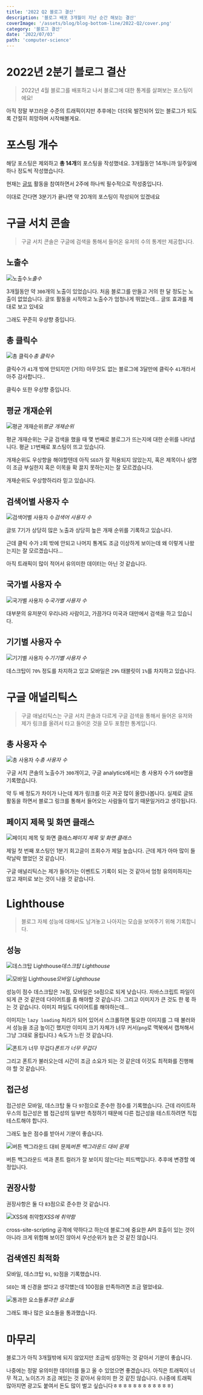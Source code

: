 ```yaml
---
title: '2022 Q2 블로그 결산'
description: '블로그 배포 3개월이 지난 순간 해보는 결산'
coverImage: '/assets/blog/blog-bottom-line/2022-Q2/cover.png'
category: '블로그 결산'
date: '2022/07/03'
path: 'computer-science'
---
```


# 2022년 2분기 블로그 결산

> 2022년 4월 블로그를 배포하고 나서 블로그에 대한 통계를 살펴보는 포스팅이에요!

아직 정말 부끄러운 수준의 트래픽이지만 추후에는 더더욱 발전되어 있는 블로그가 되도록 간절히 희망하며 시작해볼게요.

# 포스팅 개수

해당 포스팅은 제외하고 **총 14개**의 포스팅을 작성했네요.
3개월동안 14개니까 일주일에 하나 정도씩 작성했습니다.

현재는 [글또](https://junghyeonsu-dev.vercel.app/posts/Geultto-7th-commitment) 활동을 참여하면서 2주에 하나씩 필수적으로 작성중입니다.

이대로 간다면 3분기가 끝나면 약 20개의 포스팅이 작성되어 있겠네요

# 구글 서치 콘솔

> 구글 서치 콘솔은 구글에 검색을 통해서 들어온 유저의 수의 통계만 제공합니다.

## 노출수

![노출수](/assets/blog/blog-bottom-line/2022-Q2/1.png)_노출수_

3개월동안 약 `300`개의 노출이 있었습니다.
처음 블로그를 만들고 거의 한 달 정도는 노출이 없었습니다.
글또 활동을 시작하고 노출수가 엄청나게 뛰었는데... 글또 효과를 제대로 보고 있네요

그래도 꾸준히 우상향 중입니다.

## 총 클릭수

![총 클릭수](/assets/blog/blog-bottom-line/2022-Q2/2.png)_총 클릭수_

클릭수가 `41`개 밖에 안되지만 (거의) 아무것도 없는 블로그에 3달만에 클릭수 `41`개라서 아주 감사합니다..

클릭수 또한 우상향 중입니다.

## 평균 개재순위

![평균 개재순위](/assets/blog/blog-bottom-line/2022-Q2/3.png)_평균 개재순위_

평균 개재순위는 구글 검색을 했을 때 몇 번째로 블로그가 뜨는지에 대한 순위를 나타냅니다. 평균 `17`번째로 포스팅이 뜨고 있습니다.

개재순위도 우상향을 해야할텐데 아직 `SEO`가 잘 적용되지 않았는지, 혹은 제목이나 설명이 조금 부실한지 혹은 이목을 확 끌지 못하는지는 잘 모르겠습니다.

개재순위도 우상향하리라 믿고 있습니다.

## 검색어별 사용자 수

![검색어별 사용자 수](/assets/blog/blog-bottom-line/2022-Q2/4.png)_검색어 사용자 수_

글또 7기가 상당히 많은 노출과 상당히 높은 개재 순위를 기록하고 있습니다.

근데 클릭 수가 `2`회 밖에 안되고 나머지 통계도 조금 이상하게 보이는데 왜 이렇게 나왔는지는 잘 모르겠습니다...

아직 트래픽이 많이 적어서 유의미한 데이터는 아닌 것 같습니다.

## 국가별 사용자 수

![국가별 사용자 수](/assets/blog/blog-bottom-line/2022-Q2/5.png)_국가별 사용자 수_

대부분의 유저분이 우리나라 사람이고, 가끔가다 미국과 대만에서 검색을 하고 있습니다.

## 기기별 사용자 수

![기기별 사용자 수](/assets/blog/blog-bottom-line/2022-Q2/6.png)_기기별 사용자 수_

데스크탑이 `70%` 정도를 차지하고 있고 모바일은 `29%` 태블릿이 `1%`를 차지하고 있습니다.

# 구글 애널리틱스

> 구글 애널리틱스는 구글 서치 콘솔과 다르게 구글 검색을 통해서 들어온 유저와 제가 링크를 올려서 타고 들어온 것을 모두 포함한 통계입니다.

## 총 사용자 수

![총 사용자 수](/assets/blog/blog-bottom-line/2022-Q2/7.png)_총 사용자 수_

구글 서치 콘솔의 노출수가 `300`개이고, 구글 analytics에서는 총 사용자 수가 `600`명을 기록했습니다.

약 두 배 정도가 차이가 나는데 제가 링크를 이곳 저곳 많이 올렸나봅니다. 실제로 글또 활동을 하면서 블로그 링크를 통해서 들어오는 사람들이 많기 때문일거라고 생각됩니다.

## 페이지 제목 및 화면 클래스

![페이지 제목 및 화면 클래스](/assets/blog/blog-bottom-line/2022-Q2/8.png)_페이지 제목 및 화면 클래스_

제일 첫 번째 포스팅인 1분기 회고글이 조회수가 제일 높습니다. 근데 제가 아마 많이 들락날락 했었던 것 같습니다.

구글 애널리틱스는 제가 들어가는 이벤트도 기록이 되는 것 같아서 엄청 유의미하지는 않고 재미로 보는 것이 나을 것 같습니다.

# Lighthouse

> 블로그 자체 성능에 대해서도 남겨놓고 나아지는 모습을 보여주기 위해 기록합니다.

## 성능

![데스크탑 Lighthouse](/assets/blog/blog-bottom-line/2022-Q2/9.png)_데스크탑 Lighthouse_

![모바일 Lighthouse](/assets/blog/blog-bottom-line/2022-Q2/10.png)_모바일 Lighthouse_

성능이 점수 데스크탑은 `74`점, 모바일은 `50`점으로 되게 낮습니다. 자바스크립트 파일이 되게 큰 것 같은데 다이어트를 좀 해야할 것 같습니다.
그리고 이미지가 큰 것도 한 몫 하는 것 같습니다. 이미지 파일도 다이어트를 해야하는데...

이미지는 `lazy loading` 처리가 되어 있어서 스크롤하면 필요한 이미지를 그 때 불러와서 성능을 조금 높이긴 했지만 이미지 크기 자체가 너무 커서(`png`로 맥북에서 캡쳐해서 그냥 그대로 올립니다.) 속도가 느린 것 같습니다.

![폰트가 너무 무겁다](/assets/blog/blog-bottom-line/2022-Q2/11.png)_폰트가 너무 무겁다_

그리고 폰트가 불러오는데 시간이 조금 소요가 되는 것 같은데 이것도 최적화를 진행해야 할 것 같습니다.

## 접근성

접근성은 모바일, 데스크탑 둘 다 `97`점으로 준수한 점수를 기록했습니다. 근데 라이트하우스의 접근성은 웹 접근성의 일부만 측정하기 때문에 다른 접근성을 테스트하려면 직접 테스트해야 합니다.

그래도 높은 점수를 받아서 기분이 좋습니다.

![버튼 백그라운드 대비 문제](/assets/blog/blog-bottom-line/2022-Q2/12.png)_버튼 백그라운드 대비 문제_

버튼 백그라운드 색과 폰트 컬러가 잘 보이지 않는다는 피드백입니다. 추후에 변경할 예정입니다.

## 권장사항

권장사항은 둘 다 `83`점으로 준수한 것 같습니다.

![XSS에 취약함](/assets/blog/blog-bottom-line/2022-Q2/13.png)_XSS에 취약함_

cross-site-scripting 공격에 약하다고 하는데 블로그에 중요한 API 호출이 있는 것이 아니라 크게 위험해 보이진 않아서 우선순위가 높은 것 같진 않습니다.

## 검색엔진 최적화

모바일, 데스크탑 `91`, `92`점을 기록했습니다.

`SEO`는 꽤 신경을 썼다고 생각헀는데 100점을 만족하려면 조금 멀었네요.

![통과한 요소들](/assets/blog/blog-bottom-line/2022-Q2/14.png)_통과한 요소들_

그래도 꽤나 많은 요소들을 통과했습니다.

# 마무리

블로그가 아직 3개월밖에 되지 않았지만 조금씩 성장하는 것 같아서 기분이 좋습니다.

나중에는 정말 유의미한 데이터를 들고 올 수 있었으면 좋겠습니다. 아직은 트래픽이 너무 적고, 노이즈가 조금 껴있는 것 같아서 유의미 한 것 같진 않습니다. (나중에 트래픽 많아지면 광고도 붙여서 돈도 많이 벌고 싶습니다ㅎㅎㅎㅎㅎㅎㅎㅎㅎㅎㅎㅎ)
